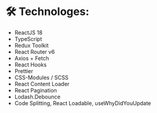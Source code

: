 # 🛠 Technologes:

- ReactJS 18
- TypeScript
- Redux Toolkit 
- React Router v6 
- Axios + Fetch
- React Hooks 
- Prettier 
- CSS-Modules / SCSS 
- React Content Loader 
- React Pagination 
- Lodash.Debounce
- Code Splitting, React Loadable, useWhyDidYouUpdate